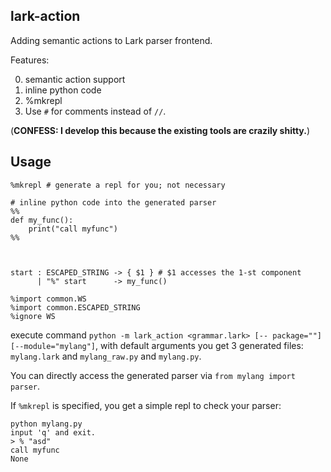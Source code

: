 ## lark-action
Adding semantic actions to Lark parser frontend.

Features:

0. semantic action support
1. inline python code
2. %mkrepl
3. Use `#` for comments instead of `//`.

(**CONFESS: I develop this because the existing tools are crazily shitty.**)

## Usage

```
%mkrepl # generate a repl for you; not necessary

# inline python code into the generated parser
%%
def my_func():
    print("call myfunc")
%%


        
start : ESCAPED_STRING -> { $1 } # $1 accesses the 1-st component
      | "%" start      -> my_func()

%import common.WS
%import common.ESCAPED_STRING
%ignore WS
```

execute command `python -m lark_action <grammar.lark> [-- package=""] [--module="mylang"]`, with default arguments you get 3 generated files: `mylang.lark` and `mylang_raw.py` and `mylang.py`.

You can directly access the generated parser via `from mylang import parser`.

If `%mkrepl` is specified, you get a simple repl to check your parser:
```
python mylang.py
input 'q' and exit.
> % "asd"
call myfunc
None
```
